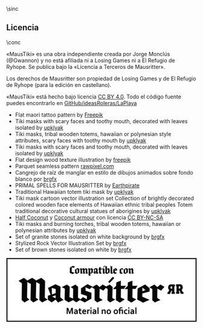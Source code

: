 \sinc

## Licencia

\conc

«MausTiki» es una obra independiente creada por Jorge Monclús (@Gwannon) y no está afiliada ni a Losing Games ni a El Refugio de Ryhope. 
Se publica bajo la «Licencia a Terceros de Mausritter».

Los derechos de Mausritter son propiedad de Losing Games y de El Refugio de Ryhope (para la edición en castellano).

«MausTiki» está hecho bajo licencia [CC BY 4.0](https://creativecommons.org/licenses/by/4.0/legalcode.es). Todo el código fuente puedes encontrarlo en [GitHub/ideasRoleras/LaPlaya](https://github.com/gwannon/ideasRoleras/tree/main/EntregaElPaquete)

* Flat maori tattoo pattern by [Freepik](https://www.freepik.com/free-vector/flat-maori-tattoo-pattern_29507321.htm)
* Tiki masks with scary faces and toothy mouth, decorated with leaves isolated by [upklyak](https://www.freepik.com/free-vector/tiki-masks-with-scary-faces-toothy-mouth-decorated-with-leaves-isolated_12900249.htm)
* Tiki masks, tribal wooden totems, hawaiian or polynesian style attributes, scary faces with toothy mouth by [upklyak](https://www.freepik.com/free-vector/tiki-masks-tribal-wooden-totems-hawaiian-polynesian-style-attributes-scary-faces-with-toothy-mouth_12682481.htm)
* Tiki masks with scary faces and toothy mouth, decorated with leaves isolated by [upklyak](https://www.freepik.com/free-vector/tiki-masks-with-scary-faces-toothy-mouth-decorated-with-leaves-isolated_12900249.htm)
* Flat design wood texture illustration by [freepik](https://www.freepik.com/free-vector/flat-design-wood-texture-illustration_22628444.htm)
* Parquet seamless pattern [rawpixel.com](https://www.freepik.com/free-vector/parquet-seamless-pattern_16269492.htm)
* Cangrejo de raíz de manglar en estilo de dibujos animados sobre fondo blanco por [brgfx](https://www.freepik.es/vector-gratis/cangrejo-raiz-manglar-estilo-dibujos-animados-sobre-fondo-blanco_18987431.htm)
* PRIMAL SPELLS FOR MAUSRITTER by [Earthpirate](https://earthpirate.itch.io/primal-spells-for-mausritter)
* Traditional Hawaiian totem tiki mask by [upklyak](https://www.freepik.com/free-vector/traditional-hawaiian-totem-tiki-mask_312702337.htm)
* Tiki mask cartoon vector illustration set Collection of brightly decorated colored wooden face elements of Hawaiian ethnic tribal peoples Totem traditional decorative cultural statues of aborigines by [upklyak](https://www.freepik.com/free-vector/tiki-mask-cartoon-vector-illustration-set-collection-brightly-decorated-colored-wooden-face-elements-hawaiian-ethnic-tribal-peoples-totem-traditional-decorative-cultural-statues-aborigines_84029397.htm)
* [Half Coconut](https://helmet-heroes.fandom.com/wiki/Half_Coconut) y [Coconut armour](https://helmet-heroes.fandom.com/wiki/Coconut_Armor) con licencia [CC BY-NC-SA](https://creativecommons.org/licenses/by-nc-sa/3.0/)
* Tiki masks and burning torches, tribal wooden totems, hawaiian or polynesian attributes by [upklyak](https://www.freepik.com/free-vector/tiki-masks-burning-torches-tribal-wooden-totems-hawaiian-polynesian-attributes_12407819.htm)
* Set of granite stones isolated on white background by [brgfx](https://www.freepik.com/free-vector/set-granite-stones-isolated-white-background_16462226.htm)
* Stylized Rock Vector Illustration Set by [brgfx](https://www.freepik.com/free-vector/stylized-rock-vector-illustration-set_415827202.htm)
* Set of brown stones isolated on white by [brgfx](https://www.freepik.com/free-vector/set-brown-stones-isolated-white_13374383.htm)

[![Compatible con Mausrítter material no oficial](./images/Sello_Compatible-con-Mausritter-Positivo.png "Compatible con Mausrítter material no oficial")](https://www.elrefugioeditorial.com/mausritter-licencia-a-terceros "Compatible con Masurítter material no oficial")
